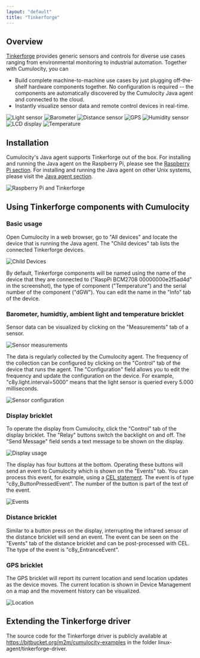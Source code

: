 ```yaml
---
layout: "default"
title: "Tinkerforge"
---
```


## Overview

[Tinkerforge](http://tinkerforge.com) provides generic sensors and controls for diverse use cases ranging from environmental monitoring to industrial automation. Together with Cumulocity, you can

* Build complete machine-to-machine use cases by just plugging off-the-shelf hardware components together. No configuration is required -- the components are automatically discovered by the Cumulocity Java agent and connected to the cloud.
* Instantly visualize sensor data and remote control devices in real-time.

![Light sensor](http://www.tinkerforge.com/en/doc/_images/Bricklets/bricklet_ambient_light_tilted_350.jpg)
![Barometer](http://www.tinkerforge.com/en/doc/_images/Bricklets/bricklet_barometer_tilted_350.jpg)
![Distance sensor](http://www.tinkerforge.com/en/doc/_images/Bricklets/bricklet_distance_ir_tilted_350.jpg)
![GPS](http://www.tinkerforge.com/en/doc/_images/Bricklets/bricklet_gps_tilted_350.jpg)
![Humidity sensor](http://www.tinkerforge.com/en/doc/_images/Bricklets/bricklet_humidity_tilted_350.jpg)
![LCD display](http://www.tinkerforge.com/en/doc/_images/Bricklets/bricklet_lcd12_20x4_tilted_350.jpg)
![Temperature](http://www.tinkerforge.com/en/doc/_images/Bricklets/bricklet_temperature_tilted_350.jpg)

## Installation

Cumulocity's Java agent supports Tinkerforge out of the box. For installing and running the Java agent on the Raspberry Pi, please see the [Raspberry Pi section](/guides/devices/raspberry-pi.html). For installing and running the Java agent on other Unix systems, please visit the [Java agent section](/guides/devices/java-agent.html).

![Raspberry Pi and Tinkerforge](/images/guides/devices/tinkerforge.jpg)

## Using Tinkerforge components with Cumulocity

### Basic usage

Open Cumulocity in a web browser, go to "All devices" and locate the device that is running the Java agent. The "Child devices" tab lists the connected Tinkerforge devices. 

![Child Devices](/images/guides/devices/tinkerforgechildren.png)

By default, Tinkerforge components will be named using the name of the device that they are connected to ("RaspPi BCM2708 00000000e2f5ad4d" in the screenshot), the type of component ("Temperature") and the serial number of the component ("dGW"). You can edit the name in the "Info" tab of the device.

### Barometer, humidtiy, ambient light and temperature bricklet

Sensor data can be visualized by clicking on the "Measurements" tab of a sensor.

![Sensor measurements](/images/guides/devices/tinkerforgemeasurements.png)

The data is regularly collected by the Cumulocity agent. The frequency of the collection can be configured by clicking on the "Control" tab of the device that runs the agent. The "Configuration" field allows you to edit the frequency and update the configuration on the device. For example, "c8y.light.interval=5000" means that the light sensor is queried every 5.000 milliseconds.

![Sensor configuration](/images/guides/devices/tinkerforgeconfiguration.png)

### Display bricklet

To operate the display from Cumulocity, click the "Control" tab of the display bricklet. The "Relay" buttons switch the backlight on and off. The "Send Message" field sends a text message to be shown on the display.

![Display usage](/images/guides/devices/tinkerforgedisplay.png)

The display has four buttons at the bottom. Operating these buttons will send an event to Cumulocity which is shown on the "Events" tab. You can process this event, for example, using a [CEL statement](/guides/concepts-guide/real-time-processing). The event is of type "c8y_ButtonPressedEvent". The number of the button is part of the text of the event.

![Events](/images/guides/devices/tinkerforgeevents.png)

### Distance bricklet

Similar to a button press on the display, interrupting the infrared sensor of the distance bricklet will send an event. The event can be seen on the "Events" tab of the distance bricklet and can be post-processed with CEL. The type of the event is "c8y_EntranceEvent".

### GPS bricklet

The GPS bricklet will report its current location and send location updates as the device moves. The current location is shown in Device Management on a map and the movement history can be visualized.

![Location](/images/guides/devices/tinkerforgetracing.png)

## Extending the Tinkerforge driver

The source code for the Tinkerforge driver is publicly available at https://bitbucket.org/m2m/cumulocity-examples in the folder linux-agent/tinkerforge-driver.

